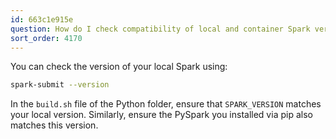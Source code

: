 ```yaml
---
id: 663c1e915e
question: How do I check compatibility of local and container Spark versions?
sort_order: 4170
---
```


You can check the version of your local Spark using:

```bash
spark-submit --version
```

In the `build.sh` file of the Python folder, ensure that `SPARK_VERSION` matches your local version. Similarly, ensure the PySpark you installed via pip also matches this version.